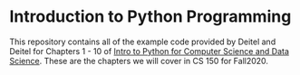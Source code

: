 # Introduction to Python Programming
This repository contains all of the example code provided by Deitel and Deitel for Chapters 1 - 10 of <ins>Intro to Python for Computer Science and Data Science</ins>.  These are the chapters we will cover in CS 150 for Fall2020.